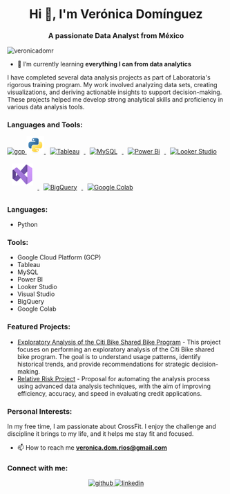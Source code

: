 <h1 align="center">Hi 👋, I'm Verónica Domínguez</h1>
<h3 align="center">A passionate Data Analyst from México</h3>

<p align="left"> <img src="https://komarev.com/ghpvc/?username=veronicadomr&label=Profile%20views&color=0e75b6&style=flat" alt="veronicadomr" /> </p>

- 🌱 I’m currently learning **everything I can from data analytics**

<p align="left">I have completed several data analysis projects as part of Laboratoria's rigorous training program. My work involved analyzing data sets, creating visualizations, and deriving actionable insights to support decision-making. These projects helped me develop strong analytical skills and proficiency in various data analysis tools.</p>

<h3 align="left">Languages and Tools:</h3>
<p align="left">
<a href="https://cloud.google.com" target="_blank" rel="noreferrer">
<img src="https://www.vectorlogo.zone/logos/google_cloud/google_cloud-icon.svg" alt="gcp" width="40" height="40"/> 
</a> 
<a href="https://www.python.org" target="_blank" rel="noreferrer">
<img src="https://raw.githubusercontent.com/devicons/devicon/master/icons/python/python-original.svg" alt="python" width="40" height="40"/> 
</a>
<a href="https://www.tableau.com/" target="_blank">
<img style="margin: 10px" src="https://profilinator.rishav.dev/skills-assets/tableau.svg" alt="Tableau" height="50" />
</a>  
<a href="https://www.mysql.com/" target="_blank">
<img style="margin: 10px" src="https://profilinator.rishav.dev/skills-assets/mysql-original-wordmark.svg" alt="MySQL" height="50" />
</a>  
<a href="https://powerbi.microsoft.com/en-us/" target="_blank">
<img style="margin: 10px" src="https://profilinator.rishav.dev/skills-assets/powerbi.png" alt="Power Bi" height="50" />
   <a href="https://lookerstudio.google.com/" target="_blank">
<img style="margin: 10px" src="https://www.gstatic.com/analytics-suite/header/suite/v2/ic_data_studio.svg" alt="Looker Studio" height="50" />
</a>
<a href="https://visualstudio.microsoft.com/" target="_blank">
<img style="margin: 10px" src="https://raw.githubusercontent.com/github/explore/main/topics/visual-studio/visual-studio.png" alt="Visual Studio" height="50" />
</a>
<a href="https://cloud.google.com/bigquery" target="_blank">
<img style="margin: 10px" src="https://www.gstatic.com/analytics-suite/header/suite/v2/ic_bigquery.svg" alt="BigQuery" height="50" />
</a>
<a href="https://colab.research.google.com/" target="_blank">
<img style="margin: 10px" src="https://upload.wikimedia.org/wikipedia/commons/thumb/d/d0/Google_Colaboratory_SVG_Logo.svg/512px-Google_Colaboratory_SVG_Logo.svg.png" alt="Google Colab" height="50" />
</a>
<h3 align="left">Languages:</h3>
<ul>
  <li>Python</li>
</ul>

<h3 align="left">Tools:</h3>
<ul>
  <li>Google Cloud Platform (GCP)</li>
  <li>Tableau</li>
  <li>MySQL</li>
  <li>Power BI</li>
  <li>Looker Studio</li>
  <li>Visual Studio</li>
  <li>BigQuery</li>
  <li>Google Colab</li>
</ul>

</p>
<h3 align="left">Featured Projects:</h3>
<ul>
   <li><a href="https://github.com/VeronicaDomR/citi_bikes">Exploratory Analysis of the Citi Bike Shared Bike Program</a> - This project focuses on performing an exploratory analysis of the Citi Bike shared bike program. The goal is to understand usage patterns, identify historical trends, and provide recommendations for strategic decision-making.</li>
   <li><a href="https://github.com/VeronicaDomR/Proyecto3_Riesgo_relativo">Relative Risk Project</a> - Proposal for automating the analysis process using advanced data analysis techniques, with the aim of improving efficiency, accuracy, and speed in evaluating credit applications.</li>
</ul>
<h3 align="left">Personal Interests:</h3>
<p align="left">In my free time, I am passionate about CrossFit. I enjoy the challenge and discipline it brings to my life, and it helps me stay fit and focused.</p>

- 📫 How to reach me **veronica.dom.rios@gmail.com**

<h3 align="left">Connect with me:</h3>

<div align="center">
<a href="https://github.com/VeronicaDomR" target="_blank">
<img src="https://img.shields.io/badge/github-%2324292e.svg?&style=for-the-badge&logo=github&logoColor=white" alt="github" style="margin-bottom: 5px;" />
</a>
<a href="https://www.linkedin.com/in/veronicadominguezrios" target="_blank">
<img src="https://img.shields.io/badge/linkedin-%231E77B5.svg?&style=for-the-badge&logo=linkedin&logoColor=white" alt="linkedin" style="margin-bottom: 5px;" />
</a>  
</div>  


